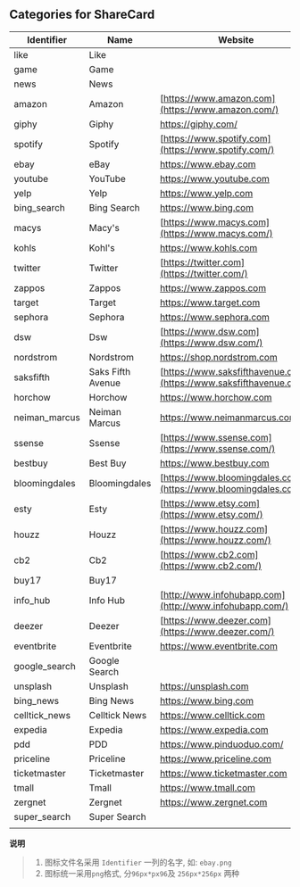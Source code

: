 ## Categories for ShareCard



| Identifier    | Name                  | Website                                                      |
| ------------- | --------------------- | ------------------------------------------------------------ |
| like          | Like                  |                                                      |
| game          | Game                  |                                                    |
| news          | News                  |                                                    |
| amazon        | Amazon                | [https://www.amazon.com](https://www.amazon.com/)            |
| giphy         | Giphy                 | https://giphy.com/                                           |
| spotify       | Spotify               | [https://www.spotify.com](https://www.spotify.com/)          |
| ebay          | eBay                  | https://www.ebay.com                                        |
| youtube       | YouTube               | https://www.youtube.com                                     |
| yelp          | Yelp                  | https://www.yelp.com                                        |
| bing_search   | Bing Search           | https://www.bing.com                                        |
| macys         | Macy's                | [https://www.macys.com](https://www.macys.com/)              |
| kohls         | Kohl's                | https://www.kohls.com                                       |
| twitter       | Twitter               | [https://twitter.com](https://twitter.com/)                  |
| zappos        | Zappos                | https://www.zappos.com                                      |
| target        | Target                | https://www.target.com                                      |
| sephora       | Sephora               | https://www.sephora.com                                     |
| dsw           | Dsw                   | [https://www.dsw.com](https://www.dsw.com/)                  |
| nordstrom     | Nordstrom             | https://shop.nordstrom.com                                  |
| saksfifth     | Saks Fifth Avenue | [https://www.saksfifthavenue.com](https://www.saksfifthavenue.com/) |
| horchow       | Horchow               | https://www.horchow.com |
| neiman_marcus | Neiman Marcus         | https://www.neimanmarcus.com |
| ssense        | Ssense                | [https://www.ssense.com](https://www.ssense.com/) |
| bestbuy       | Best Buy              | https://www.bestbuy.com |
| bloomingdales | Bloomingdales         | [https://www.bloomingdales.com](https://www.bloomingdales.com/) |
| esty          | Esty                  | [https://www.etsy.com](https://www.etsy.com/) |
| houzz         | Houzz                 | [https://www.houzz.com](https://www.houzz.com/) |
| cb2           | Cb2                   | [https://www.cb2.com](https://www.cb2.com/) |
| buy17         | Buy17                 |  |
| info_hub      | Info Hub              | [http://www.infohubapp.com](http://www.infohubapp.com/) |
| deezer        | Deezer                | [https://www.deezer.com](https://www.deezer.com/) |
| eventbrite    | Eventbrite            | https://www.eventbrite.com |
| google_search | Google Search         |  |
| unsplash      | Unsplash              | https://unsplash.com |
| bing_news | Bing News | https://www.bing.com |
| celltick_news | Celltick News | https://www.celltick.com |
| expedia | Expedia | https://www.expedia.com |
| pdd | PDD | https://www.pinduoduo.com/ |
| priceline | Priceline | https://www.priceline.com |
| ticketmaster | Ticketmaster | https://www.ticketmaster.com |
| tmall | Tmall | https://www.tmall.com |
| zergnet | Zergnet | https://www.zergnet.com |
| super_search | Super Search |  |
|  |  |  |

**说明**

> 1. 图标文件名采用 `Identifier` 一列的名字, 如: `ebay.png`
> 2. 图标统一采用`png`格式, 分`96px*px96`及 `256px*256px` 两种

